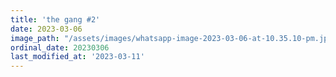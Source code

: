 ```yaml
---
title: 'the gang #2'
date: 2023-03-06
image_path: "/assets/images/whatsapp-image-2023-03-06-at-10.35.10-pm.jpeg"
ordinal_date: 20230306
last_modified_at: '2023-03-11'
---
```


